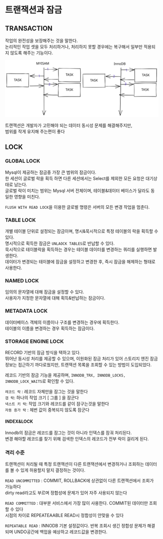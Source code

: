 # 트랜잭션과 잠금

## TRANSACTION

작업의 완전성을 보장해주는 것을 말한다.\
논리적인 작업 셋을 모두 처리하거나, 처리하지 못할 경우에는 복구해서 일부만 적용되지 않도록 해주는 기능이다.

<img src="../../.gitbook/assets/file.excalidraw (1) (1) (1).svg" alt="" class="gitbook-drawing">

트랜잭션은 개발자가 고민해야 되는 데이터 동시성 문제를 해결해주지만,\
범위를 작게 유지해 주는편이 좋다

## LOCK

### GLOBAL LOCK

Mysql이 제공하는 잠금중 가장 큰 범위의 잠금이다.\
한 세션이 글로벌 락을 획득 하면 다른 세션에서는 Select를 제외한 모든 요청은 대기상태로 남는다.\
글로벌 락이 미치는 범위는 Mysql 서버 전체이며, 테이블&데이터 베이스가 달라도 동일한 영향을 미친다.

`FLUSH WITH READ LOCK`을 이용한 글로벌 명령은 서버의 모든 변경 작업을 멈춘다.

### TABLE LOCK

개별 테이블 단위로 설정되는 잠금이며, 명시&묵시적으로 특정 테이블의 락을 획득할 수 있다.\
명시적으로 획득한 잠금은 `UNLAOCK TABLES`로 반납할 수 있다.\
묵시적으로 테이블락을 획득하는 경우는 테이블 데이터를 변경하는 쿼리를 실행하면 발생한다.\
데이터가 변경되는 테이블에 잠금을 설정하고 변경한 후, 즉시 잠금을 해제하는 형태로 사용한다.

### NAMED LOCK

임의의 문자열에 대해 잠금을 설정할 수 있다.\
사용자가 지정한 문자열에 대해 획득&반납하는 잠금이다.

### METADATA LOCK

데이터베이스 객체의 이름이나 구조를 변경하는 경우에 획득한다.\
테이블의 이름을 변경하는 경우 획득하는 잠금이다.

### STORAGE ENGINE LOCK

RECORD 기반의 잠금 방식을 택하고 있다.\
뛰어난 동시성 처리를 제공할 수 있으며, 이원화된 잠금 처리가 있어 스토리지 엔진 잠금 정보는 접근하기 까다로웠지만, 트랜잭션 목록을 조회할 수 있는 방법이 도입되었다.

레코드 기반의 잠금 기능을 제공하며, `INNODB_TRX, INNODB_LOCKS, INNODB_LOCK_WAITS`로 확인할 수 있다.

`레코드 락` : 레코드 자체만을 잠그는 것을 말한다\
`갭 락`: 하나의 작업 크기 \[ 그룹 ] 을 잠군다\
`넥스트 키 락`: 작업 크기와 레코드를 같이 잠구는것을 말한다\
`자동 증가 락` : 체번 값이 중복되지 않도록 잠군다

#### INDEX\&LOCK

Innodb의 잠금은 레코드를 잠그는 것이 아니라 인덱스를 잠궈 처리된다.\
변경 해야할 레코드를 찾기 위해 검색한 인덱스의 레코드가 전부 락이 걸리게 된다.



### 격리 수준

트랜잭션이 처리될 때 특정 트랜잭션이 다른 트랜잭션에서 변경하거나 조회하는 데이터를 볼 수 있게 허용할지 말지 결정하는 것이다.

`READ UNCOMMITTED` : COMMIT, ROLLBACK에 상관없이 다른 트랜잭션에서 조회가 가능하다\
dirty read라고도 부르며 정합성에 문제가 있어 자주 사용되지 않는다

`READ COMMITTED` : 대부분 서비스에서 가장 많이 사용한다. COMMIT된 데이터만 조회할 수 있다\
시점의 차이로 REPEATEAABLE READ시 정합성이 안맞을 수 있다

`REPEATABLE READ` : INNODB 기본 설정값이다. 반복 조회시 생긴 정합성 문제가 해결되며 UNDO공간에 백업을 예상하고 레코드값을 변경한다.
